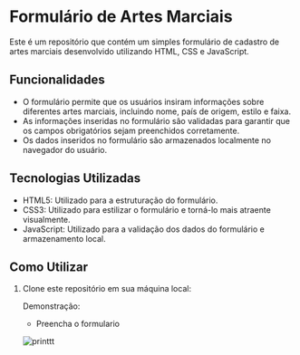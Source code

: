 # Formulário de Artes Marciais

Este é um repositório que contém um simples formulário de cadastro de artes marciais desenvolvido utilizando HTML, CSS e JavaScript.

## Funcionalidades

- O formulário permite que os usuários insiram informações sobre diferentes artes marciais, incluindo nome, país de origem, estilo e faixa.
- As informações inseridas no formulário são validadas para garantir que os campos obrigatórios sejam preenchidos corretamente.
- Os dados inseridos no formulário são armazenados localmente no navegador do usuário.

## Tecnologias Utilizadas

- HTML5: Utilizado para a estruturação do formulário.
- CSS3: Utilizado para estilizar o formulário e torná-lo mais atraente visualmente.
- JavaScript: Utilizado para a validação dos dados do formulário e armazenamento local.

## Como Utilizar

1. Clone este repositório em sua máquina local:

   Demonstração:
    - Preencha o formulario

   ![printtt](https://github.com/brunoroddrigues/Formulario-Artes-Marciais/assets/142831593/0bc9a106-cc2a-432d-94b9-0e29cec1773c)

